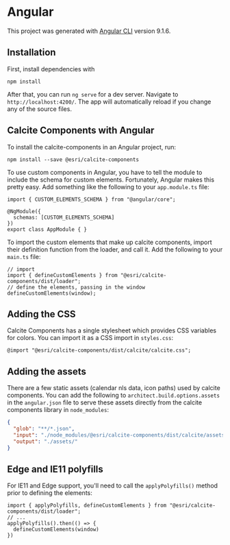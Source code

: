 # Angular

This project was generated with [Angular CLI](https://github.com/angular/angular-cli) version 9.1.6.

## Installation

First, install dependencies with

```
npm install
```

After that, you can run `ng serve` for a dev server. Navigate to `http://localhost:4200/`. The app will automatically reload if you change any of the source files.

## Calcite Components with Angular

To install the calcite-components in an Angular project, run:

```
npm install --save @esri/calcite-components
```

To use custom components in Angular, you have to tell the module to include the schema for custom elements. Fortunately, Angular makes this pretty easy. Add something like the following to your `app.module.ts` file:

```
import { CUSTOM_ELEMENTS_SCHEMA } from "@angular/core";

@NgModule({
  schemas: [CUSTOM_ELEMENTS_SCHEMA]
})
export class AppModule { }
```

To import the custom elements that make up calcite components, import their definition function from the loader, and call it. Add the following to your `main.ts` file:

```
// import
import { defineCustomElements } from "@esri/calcite-components/dist/loader";
// define the elements, passing in the window
defineCustomElements(window);
```

## Adding the CSS

Calcite Components has a single stylesheet which provides CSS variables for colors. You can import it as a CSS import in `styles.css`:

```
@import "@esri/calcite-components/dist/calcite/calcite.css";
```

## Adding the assets

There are a few static assets (calendar nls data, icon paths) used by calcite components. You can add the following to `architect.build.options.assets` in the `angular.json` file to serve these assets directly from the calcite components library in `node_modules`:

```json
{
  "glob": "**/*.json",
  "input": "./node_modules/@esri/calcite-components/dist/calcite/assets/",
  "output": "./assets/"
}
```


## Edge and IE11 polyfills

For IE11 and Edge support, you'll need to call the `applyPolyfills()` method prior to defining the elements:

```
import { applyPolyfills, defineCustomElements } from "@esri/calcite-components/dist/loader";
// ...
applyPolyfills().then(() => {
  defineCustomElements(window)
})
```

